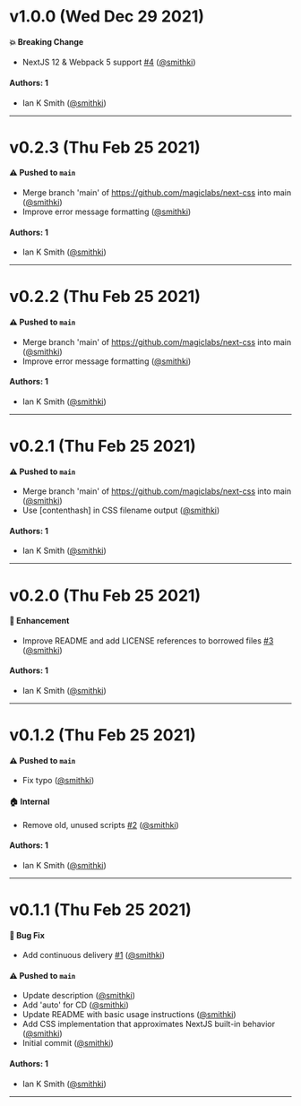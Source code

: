 # v1.0.0 (Wed Dec 29 2021)

#### 💥 Breaking Change

- NextJS 12 & Webpack 5 support [#4](https://github.com/magiclabs/next-css/pull/4) ([@smithki](https://github.com/smithki))

#### Authors: 1

- Ian K Smith ([@smithki](https://github.com/smithki))

---

# v0.2.3 (Thu Feb 25 2021)

#### ⚠️ Pushed to `main`

- Merge branch 'main' of https://github.com/magiclabs/next-css into main ([@smithki](https://github.com/smithki))
- Improve error message formatting ([@smithki](https://github.com/smithki))

#### Authors: 1

- Ian K Smith ([@smithki](https://github.com/smithki))

---

# v0.2.2 (Thu Feb 25 2021)

#### ⚠️ Pushed to `main`

- Merge branch 'main' of https://github.com/magiclabs/next-css into main ([@smithki](https://github.com/smithki))
- Improve error message formatting ([@smithki](https://github.com/smithki))

#### Authors: 1

- Ian K Smith ([@smithki](https://github.com/smithki))

---

# v0.2.1 (Thu Feb 25 2021)

#### ⚠️ Pushed to `main`

- Merge branch 'main' of https://github.com/magiclabs/next-css into main ([@smithki](https://github.com/smithki))
- Use [contenthash] in CSS filename output ([@smithki](https://github.com/smithki))

#### Authors: 1

- Ian K Smith ([@smithki](https://github.com/smithki))

---

# v0.2.0 (Thu Feb 25 2021)

#### 🚀 Enhancement

- Improve README and add LICENSE references to borrowed files [#3](https://github.com/magiclabs/next-css/pull/3) ([@smithki](https://github.com/smithki))

#### Authors: 1

- Ian K Smith ([@smithki](https://github.com/smithki))

---

# v0.1.2 (Thu Feb 25 2021)

#### ⚠️ Pushed to `main`

- Fix typo ([@smithki](https://github.com/smithki))

#### 🏠 Internal

- Remove old, unused scripts [#2](https://github.com/magiclabs/next-css/pull/2) ([@smithki](https://github.com/smithki))

#### Authors: 1

- Ian K Smith ([@smithki](https://github.com/smithki))

---

# v0.1.1 (Thu Feb 25 2021)

#### 🐛 Bug Fix

- Add continuous delivery [#1](https://github.com/magiclabs/next-css/pull/1) ([@smithki](https://github.com/smithki))

#### ⚠️ Pushed to `main`

- Update description ([@smithki](https://github.com/smithki))
- Add 'auto' for CD ([@smithki](https://github.com/smithki))
- Update README with basic usage instructions ([@smithki](https://github.com/smithki))
- Add CSS implementation that approximates NextJS built-in behavior ([@smithki](https://github.com/smithki))
- Initial commit ([@smithki](https://github.com/smithki))

#### Authors: 1

- Ian K Smith ([@smithki](https://github.com/smithki))

---

